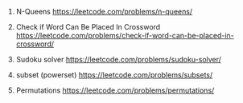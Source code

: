 1. N-Queens
   https://leetcode.com/problems/n-queens/

2. Check if Word Can Be Placed In Crossword
   https://leetcode.com/problems/check-if-word-can-be-placed-in-crossword/

3. Sudoku solver
   https://leetcode.com/problems/sudoku-solver/

4. subset (powerset)
   https://leetcode.com/problems/subsets/

5. Permutations
   https://leetcode.com/problems/permutations/

